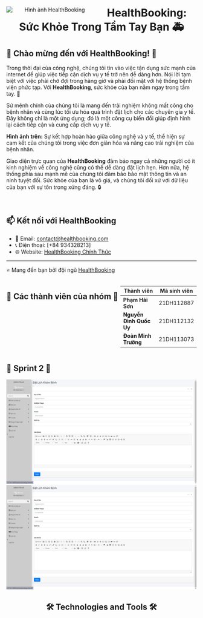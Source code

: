 <div align="center">

<img align="left" src="https://i.giphy.com/media/2IudUHdI075HL02Pkk/giphy.webp" alt="Hình ảnh HealthBooking" width="240"/>

# HealthBooking: Sức Khỏe Trong Tầm Tay Bạn 🚑

</div>

## 🎉 Chào mừng đến với **HealthBooking**! 🎉

Trong thời đại của công nghệ, chúng tôi tin vào việc tận dụng sức mạnh của internet để giúp việc tiếp cận dịch vụ y tế trở nên dễ dàng hơn. Nói lời tạm biệt với việc phải chờ đợi trong hàng giờ và phải đối mặt với hệ thống bệnh viện phức tạp. Với **HealthBooking**, sức khỏe của bạn nằm ngay trong tầm tay. 🚀

Sứ mệnh chính của chúng tôi là mang đến trải nghiệm không mất công cho bệnh nhân và cùng lúc tối ưu hóa quá trình đặt lịch cho các chuyên gia y tế. Đây không chỉ là một ứng dụng; đó là một công cụ biến đổi giúp định hình lại cách tiếp cận và cung cấp dịch vụ y tế.

**Hình ảnh trên:** Sự kết hợp hoàn hảo giữa công nghệ và y tế, thể hiện sự cam kết của chúng tôi trong việc đơn giản hóa và nâng cao trải nghiệm của bệnh nhân.

Giao diện trực quan của **HealthBooking** đảm bảo ngay cả những người có ít kinh nghiệm về công nghệ cũng có thể dễ dàng đặt lịch hẹn. Hơn nữa, hệ thống phía sau mạnh mẽ của chúng tôi đảm bảo bảo mật thông tin và an ninh tuyệt đối. Sức khỏe của bạn là vô giá, và chúng tôi đối xử với dữ liệu của bạn với sự tôn trọng xứng đáng. 🔒


<br>


## 📫 Kết nối với HealthBooking
- 💌 Email: [contact@healthbooking.com](mailto:contact@healthbooking.com)
- 📞 Điện thoại: [+84 934328213]
- 🌐 Website: [HealthBooking Chính Thức](https://google.com)

---

⭐️ Mang đến bạn bởi đội ngũ [HealthBooking](https://github.com/HealthBooking)

<div style="display: flex; justify-content: space-between;">

<div style="width: 60%;">

## 👴 Các thành viên của nhóm 👴

</div>

<div style="width: 40%;">

| **Thành viên**          | **Mã sinh viên** |
|------------------------|------------------|
| **Phạm Hải Sơn**       | 21DH112887       |
| **Nguyễn Đình Quốc Uy**| 21DH112132       |
| **Đoàn Minh Trường**   | 21DH113073       |

</div>

</div>

## 🎉 Sprint 2 🎉


<a href="#" target="_blank">
  <img src="public/ckeditor/samples/img/z4867360969876_f29f15507128468a6faaa1a0c08316a3.jpg" width="1200" alt="Sprint 2" />
</a>

<a href="#" target="_blank">
  <img src="public/ckeditor/samples/img/z4867360969876_f29f15507128468a6faaa1a0c08316a3 (1).jpg" width="1200"  />
</a>
<h2 align="center">🛠 Technologies and Tools 🛠</h2>









